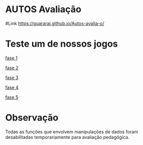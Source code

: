 # AUTOS Avaliação

#Link
https://guararai.github.io/Autos-avalia-o/

# Teste um de nossos jogos
<a href="https://guararai.github.io/Jogo-Labirinto/MouseGame1"> fase 1 </a> 

<a href="https://guararai.github.io/Jogo-Labirinto/MouseGame2"> fase 2 </a> 

<a href="https://guararai.github.io/Jogo-Labirinto/MouseGame3"> fase 3 </a> 

<a href="https://guararai.github.io/Jogo-Labirinto/MouseGame4"> fase 4 </a> 

<a href="https://guararai.github.io/Jogo-Labirinto/MouseGame5"> fase 5 </a> 

# Observação
Todas as funções que envolvem manipulações de dados foram desabilitadas temporariamente para avaliação pedagógica.
